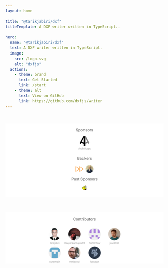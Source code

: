 ```yaml
---
layout: home

title: "@tarikjabiri/dxf"
titleTemplate: A DXF writer written in TypeScript..

hero:
  name: "@tarikjabiri/dxf"
  text: A DXF writer written in TypeScript.
  image:
    src: /logo.svg
    alt: "dxfjs"
  actions:
    - theme: brand
      text: Get Started
      link: /start
    - theme: alt
      text: View on GitHub
      link: https://github.com/dxfjs/writer
---
```


<script setup>
import {
  VPTeamPage,
  VPTeamPageTitle,
  VPTeamMembers,
  VPTeamPageSection
} from 'vitepress/theme'

const members = [
  {
    avatar: 'https://www.github.com/tarikjabiri.png',
    name: 'Tarik EL JABIRI',
    title: 'Open source developer',
    desc: 'Creator & Maintainer',
    links: [
      { icon: 'github', link: 'https://github.com/tarikjabiri' },
      { icon: 'linkedin', link: 'https://www.linkedin.com/in/tarikjabiri' },
      { icon: 'twitter', link: 'https://twitter.com/TarikEljabiri1' },
      { icon: 'facebook', link: 'https://web.facebook.com/tarike.eljabiri' }
    ],
    sponsor: 'https://github.com/sponsors/dxfjs',
    org: 'dxfjs',
    orgLink: 'https://github.com/dxfjs'
  }
]
</script>
<VPTeamPageSection>
  <template #title>Maintainers, Sponsors & Contributors</template>
  <template #members>
    <VPTeamMembers size="small" :members="members" />
  </template>
</VPTeamPageSection>

<br>
<div style="display: flex; justify-content: center;">
<a href="/_media/sponsors.svg" target="_blank" rel="noopener noreferrer">

![Sponsors](_media/sponsors.svg)

</a>
</div>

<br>
<div style="display: flex; justify-content: center;">
<a href="/_media/contributors.svg" target="_blank" rel="noopener noreferrer">

![Contributors](_media/contributors.svg)

</a>
</div>
